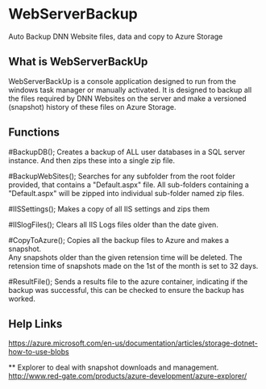 # WebServerBackup
Auto Backup DNN Website files, data and copy to Azure Storage

What is WebServerBackUp
-----------------------

WebServerBackUp is a console application designed to run from the windows task manager or manually activated.
It is designed to backup all the files required by DNN Websites on the server and make a versioned (snapshot) history of these files on Azure Storage.


Functions
---------

#BackupDB();
Creates a backup of ALL user databases in a SQL server instance. And then zips these into a single zip file. 

#BackupWebSites();
Searches for any subfolder from the root folder provided, that contains a "Default.aspx" file.
All sub-folders containing a "Default.aspx" will be zipped into individual sub-folder named zip files.

#IISSettings();
Makes a copy of all IIS settings and zips them

#IISlogFiles();
Clears all IIS Logs files older than the date given.

#CopyToAzure();
Copies all the backup files to Azure and makes a snapshot.  
Any snapshots older than the given retension time will be deleted.
The retension time of snapshots made on the 1st of the month is set to 32 days.

#ResultFile();
Sends a results file to the azure container, indicating if the backup was successful, this can be checked to ensure the backup has worked.

Help Links
----------

https://azure.microsoft.com/en-us/documentation/articles/storage-dotnet-how-to-use-blobs


** Explorer to deal with snapshot downloads and management.
http://www.red-gate.com/products/azure-development/azure-explorer/
